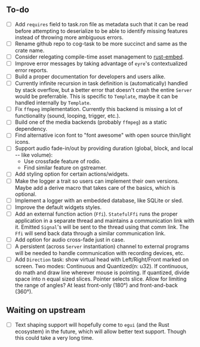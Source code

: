 ## To-do

- [ ] Add `requires` field to task.ron file as metadata such that it can be read before attempting to deserialize to be able to identify missing features instead of throwing more ambiguous errors.
- [ ] Rename github repo to cog-task to be more succinct and same as the crate name.
- [ ] Consider relegating compile-time asset management to [rust-embed](https://github.com/pyrossh/rust-embed).
- [ ] Improve error messages by taking advantage of `eyre`'s contextualized error reports.
- [ ] Build a proper documentation for developers and users alike.
- [ ] Currently infinite recursion in task definition is (automatically) handled by stack overflow, but a better error that doesn't crash the entire `Server` would be preferrable. This is specific to `Template`, maybe it can be handled internally by `Template`.
- [ ] Fix `ffmpeg` implementation. Currently this backend is missing a lot of functionality (sound, looping, trigger, etc.).
- [ ] Build one of the media backends (probably `ffmpeg`) as a static dependency.
- [ ] Find alternative icon font to "font awesome" with open source thin/light icons. 
- [ ] Support audio fade-in/out by providing duration (global, block, and local -- like volume):
    - Use crossfade feature of rodio.
    - Find similar feature on gstreamer.
- [ ] Add styling option for certain actions/widgets.
- [ ] Make the logger a trait so users can implement their own versions. Maybe add a derive macro that takes care of the basics, which is optional.
- [ ] Implement a logger with an embedded database, like SQLite or sled.
- [ ] Improve the default widgets styles.
- [ ] Add an external function action (`Ffi`). `StatefulFfi` runs the proper application in a separate thread and maintains a communication link with it. Emitted `Signal`'s will be sent to the thread using that comm link. The `Ffi` will send back data through a similar communication link.
- [ ] Add option for audio cross-fade just in case.
- [ ] A persistent (across `Server` instantiation) channel to external programs will be needed to handle communication with recording devices, etc.
- [ ] Add `Direction` task: show virtual head with Left/Right/Front marked on screen. Two modes: Continuous and Quantized(n: u32). If continuous, do math and draw line wherever mouse is pointing. If quantized, divide space into n equal sized slices. Pointer selects slice. Allow for limiting the range of angles? At least front-only (180°) and front-and-back (360°).

## Waiting on upstream

- [ ] Text shaping support will hopefully come to `egui` (and the Rust ecosystem) in the future, which will allow better text support. Though this could take a very long time.
